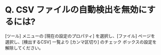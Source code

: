 # Q. CSV ファイルの自動検出を無効にするには?

\[ツール\] メニューの \[現在の設定のプロパティ\] を選択し、\[ファイル\] ページを選択し、\[検出するCSV\] 一覧より \[カンマ区切り\] のチェック ボックスの設定を解除してください。
